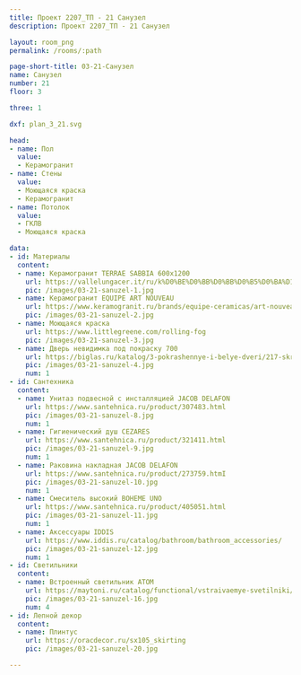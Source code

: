 ```yaml
---
title: Проект 2207_ТП - 21 Санузел
description: Проект 2207_ТП - 21 Санузел

layout: room_png
permalink: /rooms/:path

page-short-title: 03-21-Санузел
name: Санузел
number: 21
floor: 3

three: 1

dxf: plan_3_21.svg

head:
- name: Пол
  value:
  - Керамогранит
- name: Стены
  value:
  - Моющаяся краска
  - Керамогранит
- name: Потолок
  value:
  - ГКЛВ
  - Моющаяся краска

data:
- id: Материалы
  content:
  - name: Керамогранит TERRAE SABBIA 600х1200
    url: https://vallelungacer.it/ru/k%D0%BE%D0%BB%D0%BB%D0%B5%D0%BA%D1%86%D0%B8%D0%B8/terrae/
    pic: /images/03-21-sanuzel-1.jpg
  - name: Керамогранит EQUIPE ART NOUVEAU
    url: https://www.keramogranit.ru/brands/equipe-ceramicas/art-nouveau-equipe/keramogranit-art-nouveau-empire-color-24400/
    pic: /images/03-21-sanuzel-2.jpg
  - name: Моющаяся краска
    url: https://www.littlegreene.com/rolling-fog
    pic: /images/03-21-sanuzel-3.jpg
  - name: Дверь невидимка под покраску 700
    url: https://biglas.ru/katalog/3-pokrashennye-i-belye-dveri/217-skrytye-nevidimki/
    pic: /images/03-21-sanuzel-4.jpg
    num: 1
- id: Сантехника
  content:
  - name: Унитаз подвесной с инсталляцией JACOB DELAFON
    url: https://www.santehnica.ru/product/307483.html
    pic: /images/03-21-sanuzel-8.jpg
    num: 1
  - name: Гигиенический душ CEZARES
    url: https://www.santehnica.ru/product/321411.html
    pic: /images/03-21-sanuzel-9.jpg
    num: 1
  - name: Раковина накладная JACOB DELAFON
    url: https://www.santehnica.ru/product/273759.htmI
    pic: /images/03-21-sanuzel-10.jpg
    num: 1
  - name: Смеситель высокий BOHEME UNO
    url: https://www.santehnica.ru/product/405051.html
    pic: /images/03-21-sanuzel-11.jpg
    num: 1
  - name: Аксессуары IDDIS
    url: https://www.iddis.ru/catalog/bathroom/bathroom_accessories/
    pic: /images/03-21-sanuzel-12.jpg
    num: 1
- id: Светильники
  content:
  - name: Встроенный светильник ATOM
    url: https://maytoni.ru/catalog/functional/vstraivaemye-svetilniki/dl024-2-01b/
    pic: /images/03-21-sanuzel-16.jpg
    num: 4
- id: Лепной декор
  content:
  - name: Плинтус 
    url: https://oracdecor.ru/sx105_skirting
    pic: /images/03-21-sanuzel-20.jpg

---
```


